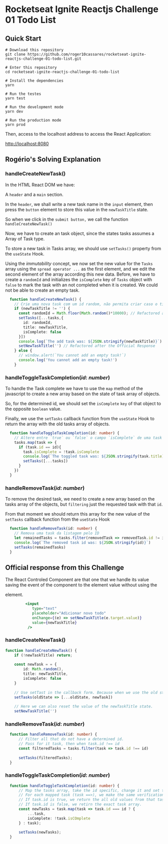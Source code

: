 # Rocketseat Ignite Reactjs Challenge 01 Todo List

## Quick Start
```shell
# Download this repository
git clone https://github.com/roger10cassares/rocketseat-ignite-reactjs-challenge-01-todo-list.git

# Enter this repository
cd rocketseat-ignite-reactjs-challenge-01-todo-list

# Install the dependencies
yarn

# Run the testes
yarn test

# Run the development mode
yarn dev

# Run the production mode
yarn prod

```
Then, access to the localhost address to access the React Application:

[http://localhost:8080](http://localhost:8080)



## Rogério's Solving Explanation

### handleCreateNewTask()

In the HTML React DOM we have:

A `header` and a `main` section.

In the `header`, we shall write a new task name in the `input` element, then press the `button` element to store this value in the `newTaskTitle` state.

So when we click in the `submit button,` we call the function `handleCreateNewTask()`

Now, we have to create an task object, since the states tasks assumes a Array of Task type.

To store a new task in Tasks array, we should use `setTasks()` property from the `useState` Hook.

Using the *immutability* concept, we now set the new value for the `Tasks` array using the `spread operator ...` as  the first element, and we edit the second element of the array according this new data. Before, we have to create a `randomId` and initializes the `isComplete` key of `Tasks` object with `false` to mark  the task with an not completed  when it is created. We could not be able to create an empty task.

```ts
  function handleCreateNewTask() {
    // Crie uma nova task com um id random, não permita criar caso o título seja vazio.
    if (newTaskTitle != '') {
      const randomId = Math.floor(Math.random()*10000); // Refactored after the Official Response
      setTasks([...tasks,{
        id: randomId,
        title: newTaskTitle,
        isComplete: false
      }])
      console.log(`The add task was: ${JSON.stringify(newTaskTitle)}`)
      setNewTaskTitle('') // Refactored after the Official Response
    } else {
      // window.alert(`You cannot add an empty task!`)
      console.log('You cannot add an empty task!')
    }
```



### handleToggleTaskCompletion(*id*: *number*)

To handle the Task complete we have to use the `map` method of the javascript to create a new array based on the state of task array of objects.

So, for the determined id, we should set the `isComplete` `key` of that object to the opposite `boolean` value.

Finally, we use the `setTasks` callback function from the `useState` Hook to return the array with the old tasks array of objects.

```ts
  function handleToggleTaskCompletion(id: number) {
    // Altere entre `true` ou `false` o campo `isComplete` de uma task com dado ID
    tasks.map(task => {
      if (task.id == id){
        task.isComplete = !task.isComplete
        console.log(`The toggled task was: ${JSON.stringify(task.title)}`)
        setTasks([...tasks])
      }
    })
  }
```



### handleRemoveTask(*id*: *number*)

To remove the desired task, we need to create a new array based on the tasks array of the objects, but `filtering` just the requested task with that `id`.

From that moment we should return this array for the new value of the `setTasks` callback function from the `useState` Hook 

```ts
  function handleRemoveTask(id: number) {
    // Remova uma task da listagem pelo ID
    let remainedTasks = tasks.filter(removedTask => removedTask.id != id) 
    console.log(`The removed task id was: ${JSON.stringify(id)}`)
    setTasks(remainedTasks)
  }
```





## Official response from this Challenge

The React Controled Component are that one that we handle its value saving the event of the component to the element value without using the <form/> element.

```jsx
         <input 
            type="text" 
            placeholder="Adicionar novo todo" 
            onChange={(e) => setNewTaskTitle(e.target.value)}
            value={newTaskTitle}
          />
```



### handleCreateNewTask()

```ts
function handleCreateNewTask() {
    if (!newTaskTitle) return;
    
    const newTask = = {
        id: Math.random(),
        title: newTaskTitle,
        isComplete: false
	}
    
    // Use setTast in the callback form. Because when we use the old state, it can be unupdated because the React rendering is assyncronous. It can be late to render again and update the value. In some cases it should works better.
    setTasks(oldState => [...oldState, newTask])
    
 	// Here we can also reset the value of the newTaskTitle state.
    setNewTaskTitle('')
```



### handleRemoveTask(*id*: *number*)

```ts
  function handleRemoveTask(id: number) {
      // Filter all that do not have a determined id.
      // Pass for it task, then when task.id !== id
      const filteredTasks = tasks.filter(task => task.id !== id)
      
      setTasks(filteredTasks); 
  }
```



### handleToggleTaskCompletion(*id*: *number*)



```ts
  function handleToggleTaskCompletion(id: number) {
      // Map the tasks array, take the id specific, change it and set the new value with setTask() callback
      // For each mapped task (task ==>), we make the same verification we done in the return section.
      // If task.id is true, we return the all old values from that task and edit isComplete with the opposite boolean state.
      // If task.id is false, we retirn the exact task array.
      const newTasks = task.map(task => task.id === id ? {
          ...task,
          isComplete: !task.isCOmplete
      } : task);
      
      setTasks(newTasks);
  }
```

















